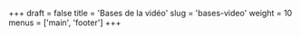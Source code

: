 +++
draft = false
title = 'Bases de la vidéo'
slug = 'bases-video'
weight = 10
menus = ['main', 'footer']
+++
